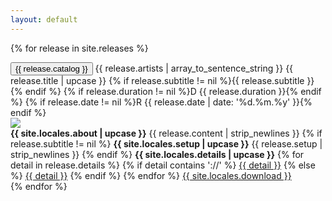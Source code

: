 ```yaml
---
layout: default
---
```


{% for release in site.releases %}
  <article>
    <section class="preview">
      <button class="preview__catalog" id="preview-{{ release.catalog }}">
        {{ release.catalog }}
      </button>
      <span class="preview__details">
        {{ release.artists | array_to_sentence_string }}
        {{ release.title | upcase }}
        {% if release.subtitle != nil %}{{ release.subtitle }}{% endif %}
        {% if release.duration != nil %}D {{ release.duration }}{% endif %}
        {% if release.date != nil %}R {{ release.date | date: '%d.%m.%y' }}{% endif %}
      </span>
    </section>
    <section class="release" id="{{ release.catalog }}">
      <div class="release__cover-container">
        <img class="release__cover" src="/files/{{ release.cover_image }}">
      </div>
      <div class="release__details">
        <strong>{{ site.locales.about | upcase }}</strong>
        {{ release.content | strip_newlines }}
        {% if release.subtitle != nil %}
          <strong>{{ site.locales.setup | upcase }}</strong>
          {{ release.setup | strip_newlines }}
        {% endif %}
        <strong>{{ site.locales.details | upcase }}</strong>
        {% for detail in release.details %}
          {% if detail contains '://' %}
            <a target="_blank" href="{{ detail }}">{{ detail }}</a>
          {% else %}
            <a target="_blank" href="/files/{{ detail }}">{{ detail }}</a>
          {% endif %}
        {% endfor %}
        <a href="{{ release.download }}" class="release__download blue">
          {{ site.locales.download }}
        </a>
      </div>
    </section>
  </article>
{% endfor %}
